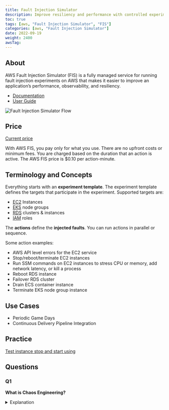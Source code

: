 ```yaml
---
title: Fault Injection Simulator
description: Improve resiliency and performance with controlled experiments with AWS Fault Injection Simulator 
toc: true
tags: [aws, "Fault Injection Simulator", "FIS"]
categories: [aws, "Fault Injection Simulator"]
date: 2022-09-19
weight: 2400
awsTag:
---
```


## About

AWS Fault Injection Simulator (FIS) is a fully managed service for running fault injection experiments on AWS that makes it easier to improve an application’s performance, observability, and resiliency.

- [Documentation](https://aws.amazon.com/fis/)
- [User Guide](https://docs.aws.amazon.com/fis/?id=docs_gateway)

![Fault Injection Simulator Flow](https://d1.awsstatic.com/fis/AWS-Fault-Injection-Simulator_HIW-Diagram.1e3b58caa9f8db5200a1e832b716118b0f2c3b8c.png)

## Price

[Current price](https://aws.amazon.com/fis/pricing/)

With AWS FIS, you pay only for what you use. There are no upfront costs or minimum fees. You are charged based on the duration that an action is active. The AWS FIS price is $0.10 per action-minute.

## Terminology and Concepts

Everything starts with an **experiment template**. The experiment template defines the targets that participate in the experiment. Supported targets are:

- [EC2](../ec2) Instances
- [EKS](../eks) node groups
- [RDS](../rds) clusters & instances
- [IAM](../iam) roles

The **actions** define the **injected faults**. You can run actions in parallel or sequence.

Some action examples:

- AWS API level errors for the EC2 service
- Stop/reboot/terminate EC2 instances
- Run SSM commands on EC2 instances to stress CPU or memory, add network latency, or kill a process
- Reboot RDS instance
- Failover RDS cluster
- Drain ECS container instance
- Terminate EKS node group instance

## Use Cases

- Periodic Game Days
- Continuous Delivery Pipeline Integration

## Practice

[Test instance stop and start using](https://docs.aws.amazon.com/fis/latest/userguide/fis-tutorial-stop-instances.html)


## Questions

### Q1

**What is Chaos Engineering?**

<details>
<summary>Explanation</summary>
<div>

Chaos engineering is the process of stressing an application in testing or production environments by creating disruptive events, such as server outages or API throttling, observing how the system responds, and implementing improvements. 

Chaos engineering helps teams create the real-world conditions needed to uncover the hidden issues, monitoring blind spots, and performance bottlenecks that are difficult to find in distributed systems. 

It starts with analyzing the steady-state behavior, building an experiment hypothesis (e.g., terminating x number of instances will lead to *x%* more retries), executing the experiment by injecting fault actions, monitoring roll back conditions, and addressing the weaknesses.

</div>
</details>

